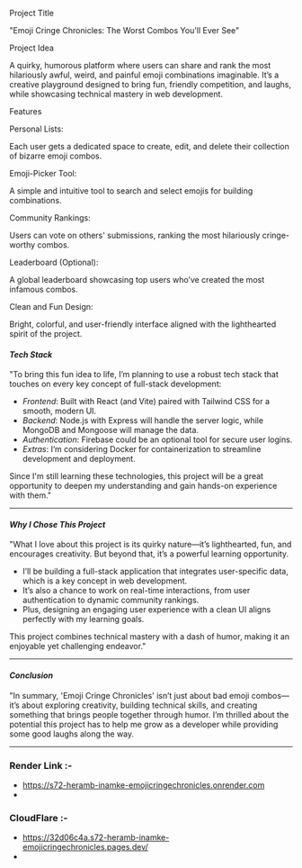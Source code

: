 Project Title

"Emoji Cringe Chronicles: The Worst Combos You'll Ever See"

Project Idea

A quirky, humorous platform where users can share and rank the most hilariously awful, weird, and painful emoji combinations imaginable. It’s a creative playground designed to bring fun, friendly competition, and laughs, while showcasing technical mastery in web development.

Features

Personal Lists:

Each user gets a dedicated space to create, edit, and delete their collection of bizarre emoji combos.

Emoji-Picker Tool:

A simple and intuitive tool to search and select emojis for building combinations.

Community Rankings:

Users can vote on others' submissions, ranking the most hilariously cringe-worthy combos.

Leaderboard (Optional):

A global leaderboard showcasing top users who’ve created the most infamous combos.

Clean and Fun Design:

Bright, colorful, and user-friendly interface aligned with the lighthearted spirit of the project.
#### *Tech Stack*  
"To bring this fun idea to life, I’m planning to use a robust tech stack that touches on every key concept of full-stack development:  
- *Frontend*: Built with React (and Vite) paired with Tailwind CSS for a smooth, modern UI.  
- *Backend*: Node.js with Express will handle the server logic, while MongoDB and Mongoose will manage the data.  
- *Authentication*: Firebase could be an optional tool for secure user logins.  
- *Extras*: I’m considering Docker for containerization to streamline development and deployment.  

Since I'm still learning these technologies, this project will be a great opportunity to deepen my understanding and gain hands-on experience with them."

---

#### *Why I Chose This Project*  
"What I love about this project is its quirky nature—it’s lighthearted, fun, and encourages creativity. But beyond that, it’s a powerful learning opportunity.  
- I’ll be building a full-stack application that integrates user-specific data, which is a key concept in web development.  
- It’s also a chance to work on real-time interactions, from user authentication to dynamic community rankings.  
- Plus, designing an engaging user experience with a clean UI aligns perfectly with my learning goals.  

This project combines technical mastery with a dash of humor, making it an enjoyable yet challenging endeavor."

---

#### *Conclusion*  
"In summary, 'Emoji Cringe Chronicles' isn’t just about bad emoji combos—it’s about exploring creativity, building technical skills, and creating something that brings people together through humor. I’m thrilled about the potential this project has to help me grow as a developer while providing some good laughs along the way.  


 ---

 ### Render Link :- 
  - https://s72-heramb-inamke-emojicringechronicles.onrender.com
  -
 ### CloudFlare :- 
 - https://32d06c4a.s72-heramb-inamke-emojicringechronicles.pages.dev/
 -

 